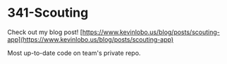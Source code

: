 # 341-Scouting

Check out my blog post! [https://www.kevinlobo.us/blog/posts/scouting-app](https://www.kevinlobo.us/blog/posts/scouting-app)

Most up-to-date code on team's private repo.
